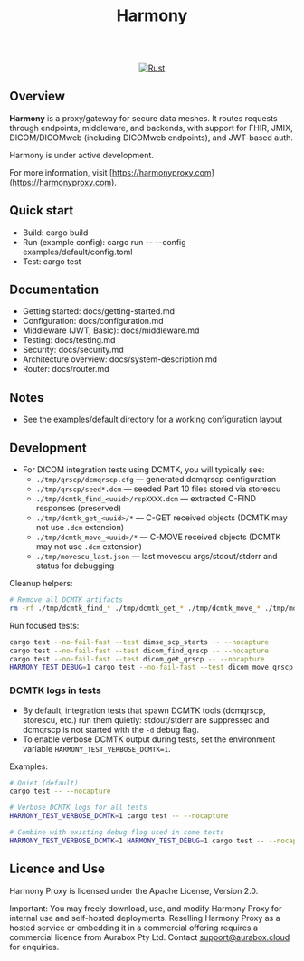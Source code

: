 <div align="center">
  <h1>Harmony</h1>
  <br>
  <br>

  [![Rust](https://github.com/aurabx/harmony/actions/workflows/rust.yml/badge.svg)](https://github.com/aurabx/harmony/actions/workflows/rust.yml)
  <br>
</div>

## Overview

**Harmony** is a proxy/gateway for secure data meshes. It routes requests through endpoints, middleware, and backends, with support for FHIR, JMIX, DICOM/DICOMweb (including DICOMweb endpoints), and JWT-based auth.

Harmony is under active development.

For more information, visit [https://harmonyproxy.com](https://harmonyproxy.com).

## Quick start
- Build: cargo build
- Run (example config): cargo run -- --config examples/default/config.toml
- Test: cargo test

## Documentation
- Getting started: docs/getting-started.md
- Configuration: docs/configuration.md
- Middleware (JWT, Basic): docs/middleware.md
- Testing: docs/testing.md
- Security: docs/security.md
- Architecture overview: docs/system-description.md
- Router: docs/router.md

## Notes
- See the examples/default directory for a working configuration layout

## Development

- For DICOM integration tests using DCMTK, you will typically see:
  - `./tmp/qrscp/dcmqrscp.cfg` — generated dcmqrscp configuration
  - `./tmp/qrscp/seed*.dcm` — seeded Part 10 files stored via storescu
  - `./tmp/dcmtk_find_<uuid>/rspXXXX.dcm` — extracted C-FIND responses (preserved)
  - `./tmp/dcmtk_get_<uuid>/*` — C-GET received objects (DCMTK may not use `.dcm` extension)
  - `./tmp/dcmtk_move_<uuid>/*` — C-MOVE received objects (DCMTK may not use `.dcm` extension)
  - `./tmp/movescu_last.json` — last movescu args/stdout/stderr and status for debugging

Cleanup helpers:

```bash
# Remove all DCMTK artifacts
rm -rf ./tmp/dcmtk_find_* ./tmp/dcmtk_get_* ./tmp/dcmtk_move_* ./tmp/movescu_last.json
```

Run focused tests:

```bash
cargo test --no-fail-fast --test dimse_scp_starts -- --nocapture
cargo test --no-fail-fast --test dicom_find_qrscp -- --nocapture
cargo test --no-fail-fast --test dicom_get_qrscp -- --nocapture
HARMONY_TEST_DEBUG=1 cargo test --no-fail-fast --test dicom_move_qrscp -- --nocapture
```

### DCMTK logs in tests

- By default, integration tests that spawn DCMTK tools (dcmqrscp, storescu, etc.) run them quietly: stdout/stderr are suppressed and dcmqrscp is not started with the `-d` debug flag.
- To enable verbose DCMTK output during tests, set the environment variable `HARMONY_TEST_VERBOSE_DCMTK=1`.

Examples:

```bash
# Quiet (default)
cargo test -- --nocapture

# Verbose DCMTK logs for all tests
HARMONY_TEST_VERBOSE_DCMTK=1 cargo test -- --nocapture

# Combine with existing debug flag used in some tests
HARMONY_TEST_VERBOSE_DCMTK=1 HARMONY_TEST_DEBUG=1 cargo test -- --nocapture
```

## Licence and Use
Harmony Proxy is licensed under the Apache License, Version 2.0.

Important: You may freely download, use, and modify Harmony Proxy for internal use and self-hosted deployments. Reselling Harmony Proxy as a hosted service or embedding it in a commercial offering requires a commercial licence from Aurabox Pty Ltd. Contact support@aurabox.cloud for enquiries.
